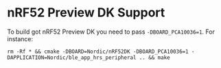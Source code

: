 nRF52 Preview DK Support
========================

To build got nRF52 Preview DK you need to pass `-DBOARD_PCA10036=1`. For instance:

```
rm -Rf * && cmake -DBOARD=Nordic/nRF52DK -DBOARD_PCA10036=1 -DAPPLICATION=Nordic/ble_app_hrs_peripheral .. && make
```
